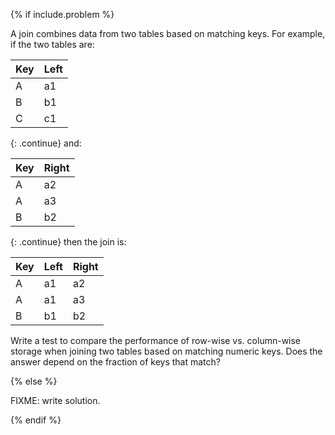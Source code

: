 {% if include.problem %}

A join combines data from two tables based on matching keys.
For example,
if the two tables are:

<div class="latex" command="\vspace{\baselineskip}"/>

| Key | Left |
| --- | ---- |
| A   | a1   |
| B   | b1   |
| C   | c1   |

<div class="latex" command="\vspace{\baselineskip}"/>

{: .continue}
and:

<div class="latex" command="\vspace{\baselineskip}"/>

| Key | Right |
| --- | ----- |
| A   | a2    |
| A   | a3    |
| B   | b2    |

<div class="latex" command="\vspace{\baselineskip}"/>

{: .continue}
then the join is:

<div class="latex" command="\vspace{\baselineskip}"/>

| Key | Left | Right |
| --- | ---- | ----- |
| A   | a1   | a2    |
| A   | a1   | a3    |
| B   | b1   | b2    |

<div class="latex" command="\vspace{\baselineskip}"/>

Write a test to compare the performance of row-wise vs. column-wise storage
when joining two tables based on matching numeric keys.
Does the answer depend on the fraction of keys that match?

{% else %}

FIXME: write solution.

{% endif %}

